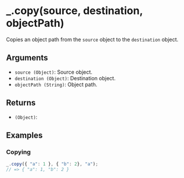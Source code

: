 # _.copy(source, destination, objectPath)

Copies an object path from the `source` object to the `destination` object.

## Arguments

* `source (Object)`: Source object.
* `destination (Object)`: Destination object.
* `objectPath (String)`: Object path.

## Returns

* `(Object)`: 

## Examples

### Copying

```javascript
_.copy({ "a": 1 }, { "b": 2}, "a");
// => { "a": 1, "b": 2 }
```
